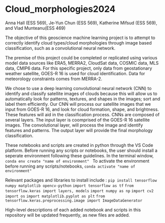 # Cloud_morphologies2024
Anna Hall (ESS 569), Je-Yun Chun (ESS 569), Katherine Mifsud (ESS 569), and Vlad Munteanu(ESS 469)

The objective of this geoscience machine learning project is to attempt to correctly identify cloud types/cloud morphologies through image based classification, such as a convolutional neural network. 

The premise of this project could be completed or replicated using various model data sources like ERA5, MERRA2, CloudSat data, COSMIC data, MLS data, CMIP6 data. For this specific project, only data from geostationary weather satellite, GOES-R 16 is used for cloud identification. Data for meteorology constraints comes from MERRA-2. 

We chose to use a deep learning convolutional neural network (CNN) to identify and classify satellite images of clouds because this will allow us to automatically look for patterns, textures, and shapes in the images; sort and label them efficiently. Our CNN will process our satellite images that we input from GOES-R 16, and look for cloud formation, shape, and brightness. These features will aid in the classification process. CNNs are composed of several layers. The input layer is coomprised of the GOES-R 16 satellite images. The convolutional layer, will process the image and identify features and patterns. The output layer will provide the final morphology classification. 

These notebooks and scripts are created in python through the VS Code platform. 
Before running any scripts or notebooks, the user should install a seperate environment following these guidelines. 
In the terminal window, `conda env create "name of environment" `
To activate the environment before running any scripts/notebooks, `conda activate "name of environment"`

Relevant packages and libraries to install include : 
`pip install tensorflow numpy matplotlib opencv-python`
`import tensorflow as tf`
`from tensorflow.keras import layers, models`
`import numpy as np`
`import cv2`
`import os`
`import matplotlib.pyplot as plt`
`from tensorflow.keras.preprocessing.image import ImageDataGenerator`


High-level descriptions of each added notebook and scripts in this repository will be updated frequently, as new files are added. 
